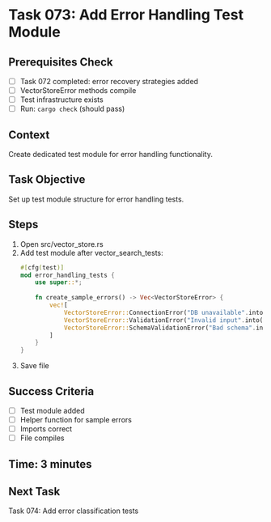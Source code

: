 # Task 073: Add Error Handling Test Module

## Prerequisites Check
- [ ] Task 072 completed: error recovery strategies added
- [ ] VectorStoreError methods compile
- [ ] Test infrastructure exists
- [ ] Run: `cargo check` (should pass)

## Context
Create dedicated test module for error handling functionality.

## Task Objective
Set up test module structure for error handling tests.

## Steps
1. Open src/vector_store.rs
2. Add test module after vector_search_tests:
   ```rust
   #[cfg(test)]
   mod error_handling_tests {
       use super::*;
       
       fn create_sample_errors() -> Vec<VectorStoreError> {
           vec![
               VectorStoreError::ConnectionError("DB unavailable".into()),
               VectorStoreError::ValidationError("Invalid input".into()),
               VectorStoreError::SchemaValidationError("Bad schema".into()),
           ]
       }
   }
   ```
3. Save file

## Success Criteria
- [ ] Test module added
- [ ] Helper function for sample errors
- [ ] Imports correct
- [ ] File compiles

## Time: 3 minutes

## Next Task
Task 074: Add error classification tests